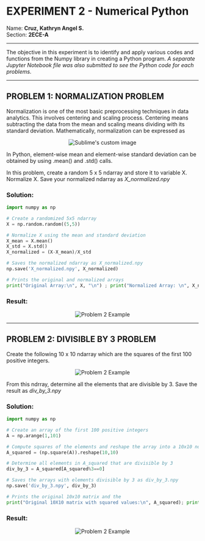 # **EXPERIMENT 2 - Numerical Python**
Name: **Cruz, Kathryn Angel S.**  
Section: **2ECE-A**  
***
The objective in this experiment is to identify and apply various codes and functions from the Numpy library in creating a Python program.  *A separate Jupyter Notebook file was also submitted to see the Python code for each problems.*

***  
## PROBLEM 1: NORMALIZATION PROBLEM
Normalization is one of the most basic preprocessing techniques in data analytics.
This involves centering and scaling process. Centering means subtracting the data from the mean and scaling means dividing with its standard deviation.
Mathematically, normalization can be expressed as  
<p align="center">
  <img src="https://github.com/user-attachments/assets/d8530f29-da97-44f0-b9b5-ce30cb0139d7" alt="Sublime's custom image"/>
</p>  

In Python, element-wise mean and element-wise standard deviation can be obtained by using .mean() and .std() calls.  

In this problem, create a random 5 x 5 ndarray and store it to variable X. Normalize X. Save your normalized
ndarray as *X_normalized.npy*

### Solution:
```python
import numpy as np

# Create a randomized 5x5 ndarray
X = np.random.random((5,5))

# Normalize X using the mean and standard deviation
X_mean = X.mean()
X_std = X.std()
X_normalized = (X-X_mean)/X_std

# Saves the normalized ndarray as X_normalized.npy
np.save('X_normalized.npy', X_normalized)

# Prints the original and normalized arrays
print("Original Array:\n", X, "\n") ; print("Normalized Array: \n", X_normalized)
```
### Result:
<p align="center">
  <img src="https://github.com/user-attachments/assets/3b389fa2-a48b-46a2-b8bc-5a6a395bccf0" alt="Problem 2 Example"/>
</p>  

***  
## PROBLEM 2: DIVISIBLE BY 3 PROBLEM
Create the following 10 x 10 ndarray which are the squares of the first 100 positive integers.
<p align="center">
  <img src="https://github.com/user-attachments/assets/988ceb63-69d3-44d2-ac0e-3be1d67be9b6" alt="Problem 2 Example"/>
</p>  

From this ndrray, determine all the elements that are divisible by 3. Save the result as *div_by_3.npy*  
### Solution:
```python
import numpy as np

# Create an array of the first 100 positive integers
A = np.arange(1,101)

# Compute squares of the elements and reshape the array into a 10x10 ndarray
A_squared = (np.square(A)).reshape(10,10)

# Determine all elements in A_squared that are divisible by 3
div_by_3 = A_squared[A_squared%3==0]

# Saves the arrays with elements divisible by 3 as div_by_3.npy
np.save('div_by_3.npy', div_by_3)

# Prints the original 10x10 matrix and the 
print("Original 10X10 matrix with squared values:\n", A_squared); print("\nNumbers divisible by 3\n", div_by_3)
```  
### Result:
<p align="center">
  <img src="https://github.com/user-attachments/assets/697f5a1e-0e48-4fac-afe3-123929ede854" alt="Problem 2 Example"/>
</p>
